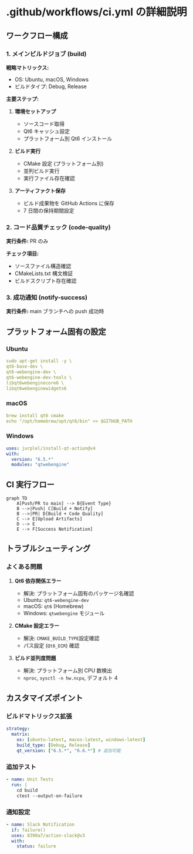 # .github/workflows/ci.yml の詳細説明

## ワークフロー構成

### 1. メインビルドジョブ (build)

**戦略マトリックス:**

- OS: Ubuntu, macOS, Windows
- ビルドタイプ: Debug, Release

**主要ステップ:**

1. **環境セットアップ**

   - ソースコード取得
   - Qt6 キャッシュ設定
   - プラットフォーム別 Qt6 インストール

2. **ビルド実行**

   - CMake 設定 (プラットフォーム別)
   - 並列ビルド実行
   - 実行ファイル存在確認

3. **アーティファクト保存**
   - ビルド成果物を GitHub Actions に保存
   - 7 日間の保持期間設定

### 2. コード品質チェック (code-quality)

**実行条件:** PR のみ

**チェック項目:**

- ソースファイル構造確認
- CMakeLists.txt 構文検証
- ビルドスクリプト存在確認

### 3. 成功通知 (notify-success)

**実行条件:** main ブランチへの push 成功時

## プラットフォーム固有の設定

### Ubuntu

```yaml
sudo apt-get install -y \
qt6-base-dev \
qt6-webengine-dev \
qt6-webengine-dev-tools \
libqt6webenginecore6 \
libqt6webenginewidgets6
```

### macOS

```yaml
brew install qt6 cmake
echo "/opt/homebrew/opt/qt6/bin" >> $GITHUB_PATH
```

### Windows

```yaml
uses: jurplel/install-qt-action@v4
with:
  version: "6.5.*"
  modules: "qtwebengine"
```

## CI 実行フロー

```mermaid
graph TD
    A[Push/PR to main] --> B{Event Type}
    B -->|Push| C[Build + Notify]
    B -->|PR| D[Build + Code Quality]
    C --> E[Upload Artifacts]
    D --> E
    E --> F[Success Notification]
```

## トラブルシューティング

### よくある問題

1. **Qt6 依存関係エラー**

   - 解決: プラットフォーム固有のパッケージ名確認
   - Ubuntu: `qt6-webengine-dev`
   - macOS: `qt6` (Homebrew)
   - Windows: `qtwebengine` モジュール

2. **CMake 設定エラー**

   - 解決: `CMAKE_BUILD_TYPE`設定確認
   - パス設定 (`Qt6_DIR`) 確認

3. **ビルド並列度問題**
   - 解決: プラットフォーム別 CPU 数検出
   - `nproc`, `sysctl -n hw.ncpu`, デフォルト 4

## カスタマイズポイント

### ビルドマトリックス拡張

```yaml
strategy:
  matrix:
    os: [ubuntu-latest, macos-latest, windows-latest]
    build_type: [Debug, Release]
    qt_version: ["6.5.*", "6.6.*"] # 追加可能
```

### 追加テスト

```yaml
- name: Unit Tests
  run: |
    cd build
    ctest --output-on-failure
```

### 通知設定

```yaml
- name: Slack Notification
  if: failure()
  uses: 8398a7/action-slack@v3
  with:
    status: failure
```

